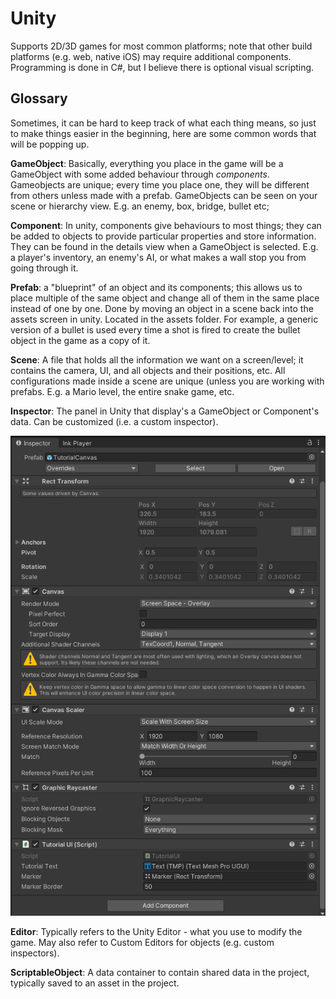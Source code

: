 # Unity

Supports 2D/3D games for most common platforms; note that other build platforms (e.g. web, native iOS) may require additional components.
Programming is done in C#, but I believe there is optional visual scripting.

<!-- Asset files are by default saved to text, making Git merge conflicts easier to resolve.
    
    Actually the only engine that doesn't do that is Unreal - maybe I can omit this?
-->

## Glossary
Sometimes, it can be hard to keep track of what each thing means, so just to make things easier in the beginning, here are some common words that will be popping up.

**GameObject**: Basically, everything you place in the game will be a GameObject with some added behaviour through _components_. Gameobjects are unique; every time you place one, they will be different from others unless made with a prefab. GameObjects can be seen on your scene or hierarchy view. E.g. an enemy, box, bridge, bullet etc;

**Component**: In unity, components give behaviours to most things; they can be added to objects to provide particular properties and store information. They can be found in the details view when a GameObject is selected. E.g. a player's inventory, an enemy's AI, or what makes a wall stop you from going through it.

**Prefab**: a "blueprint" of an object and its components; this allows us to place multiple of the same object and change all of them in the same place instead of one by one. Done by moving an object in a scene back into the assets screen in unity. Located in the assets folder. For example, a generic version of a bullet is used every time a shot is fired to create the bullet object in the game as a copy of it.

**Scene**: A file that holds all the information we want on a screen/level; it contains the camera, UI, and all objects and their positions, etc. All configurations made inside a scene are unique (unless you are working with prefabs. E.g. a Mario level, the entire snake game, etc.

**Inspector**: The panel in Unity that display's a GameObject or Component's data. Can be customized (i.e. a custom inspector).

![Inspector screenshot](Unity/Inspector.png)

**Editor**: Typically refers to the Unity Editor - what you use to modify the game. May also refer to Custom Editors for objects (e.g. custom inspectors).

**ScriptableObject**: A data container to contain shared data in the project, typically saved to an asset in the project.

<!-- Might include UnityEvent/MonoBehaviour/Sprite/Mesh, but that could be too specific?-->